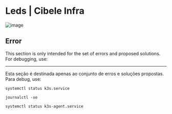 # Leds | Cibele Infra

![image](https://img.shields.io/badge/kubernetes-326ce5.svg?&style=for-the-badge&logo=kubernetes&logoColor=white)

## Error

This section is only intended for the set of errors and proposed solutions.
For debugging, use:

<hr/>

Esta seção é destinada apenas ao conjunto de erros e soluções propostas.
Para debug, use:

```
systemctl status k3s.service
```

```
journalctl -xe
```

```
systemctl status k3s-agent.service
```

